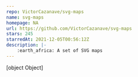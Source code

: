 ```yaml
---
repo: VictorCazanave/svg-maps
name: svg-maps
homepage: NA
url: https://github.com/VictorCazanave/svg-maps
stars: 245
starredAt: 2021-12-05T00:56:12Z
description: |-
    :earth_africa: A set of SVG maps
---
```


[object Object]
